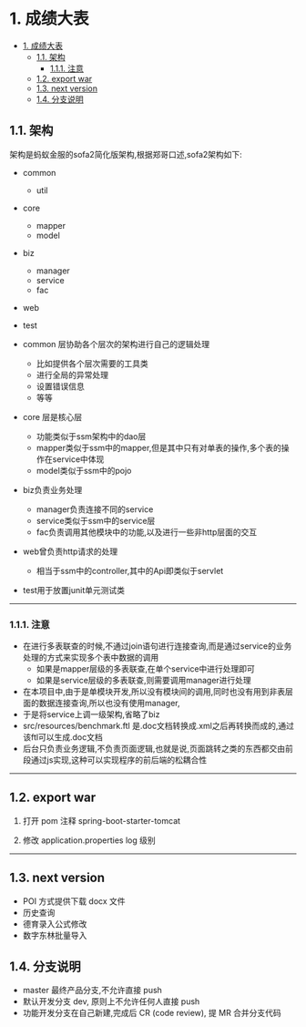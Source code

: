 # 1. 成绩大表

<!-- TOC -->

- [1. 成绩大表](#1-成绩大表)
  - [1.1. 架构](#11-架构)
    - [1.1.1. 注意](#111-注意)
  - [1.2. export war](#12-export-war)
  - [1.3. next version](#13-next-version)
  - [1.4. 分支说明](#14-分支说明)

<!-- /TOC -->

## 1.1. 架构

架构是蚂蚁金服的sofa2简化版架构,根据郑哥口述,sofa2架构如下:

- common
  - util
- core
  - mapper
  - model
- biz
  - manager
  - service
  - fac
- web
- test

- common 层协助各个层次的架构进行自己的逻辑处理
  - 比如提供各个层次需要的工具类
  - 进行全局的异常处理
  - 设置错误信息
  - 等等
- core 层是核心层
  - 功能类似于ssm架构中的dao层
  - mapper类似于ssm中的mapper,但是其中只有对单表的操作,多个表的操作在service中体现
  - model类似于ssm中的pojo
- biz负责业务处理
  - manager负责连接不同的service
  - service类似于ssm中的service层
  - fac负责调用其他模块中的功能,以及进行一些非http层面的交互
- web曾负责http请求的处理
  - 相当于ssm中的controller,其中的Api即类似于servlet
- test用于放置junit单元测试类

---

### 1.1.1. 注意

- 在进行多表联查的时候,不通过join语句进行连接查询,而是通过service的业务处理的方式来实现多个表中数据的调用
  - 如果是mapper层级的多表联查,在单个service中进行处理即可
  - 如果是service层级的多表联查,则需要调用manager进行处理
- 在本项目中,由于是单模块开发,所以没有模块间的调用,同时也没有用到非表层面的数据连接查询,所以也没有使用manager,
- 于是将service上调一级架构,省略了biz
- src/resources/benchmark.ftl 是.doc文档转换成.xml之后再转换而成的,通过该ftl可以生成.doc文档
- 后台只负责业务逻辑,不负责页面逻辑,也就是说,页面跳转之类的东西都交由前段通过js实现,这种可以实现程序的前后端的松耦合性

---

## 1.2. export war

1. 打开 pom 注释 spring-boot-starter-tomcat

2. 修改 application.properties log 级别

---

## 1.3. next version

- POI 方式提供下载 docx 文件
- 历史查询
- 德育录入公式修改
- 数字东林批量导入

## 1.4. 分支说明

- master 最终产品分支,不允许直接 push
- 默认开发分支 dev, 原则上不允许任何人直接 push
- 功能开发分支在自己新建,完成后 CR (code review), 提 MR 合并分支代码